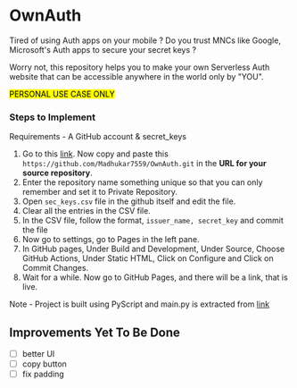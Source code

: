 # OwnAuth
Tired of using Auth apps on your mobile ? Do you trust MNCs like Google, Microsoft's Auth apps to secure your secret keys ?

Worry not, this repository helps you to make your own Serverless Auth website that can be accessible anywhere in the world only by "YOU".

<mark> PERSONAL USE CASE ONLY </mark>

### Steps to Implement
Requirements - A GitHub account & secret_keys
1. Go to this [link](https://github.com/new/import). Now copy and paste this `https://github.com/Madhukar7559/OwnAuth.git` in the <b>URL for your source repository</b>. 
2. Enter the repository name something unique so that you can only remember and set it to Private Repository.
3. Open `sec_keys.csv` file in the github itself and edit the file.
4. Clear all the entries in the CSV file.
5. In the CSV file, follow the format, `issuer_name, secret_key` and commit the file
6. Now go to settings, go to Pages in the left pane.
7. In GitHub pages, Under Build and Development, Under Source, Choose GitHub Actions, Under Static HTML, Click on Configure and Click on Commit Changes.
8. Wait for a while. Now go to GitHub Pages, and there will be a link, that is live.

Note - Project is built using PyScript and main.py is extracted from [link](https://github.com/pyauth/pyotp/tree/develop/src/pyotp)

## Improvements Yet To Be Done
- [ ] better UI
- [ ] copy button
- [ ] fix padding
